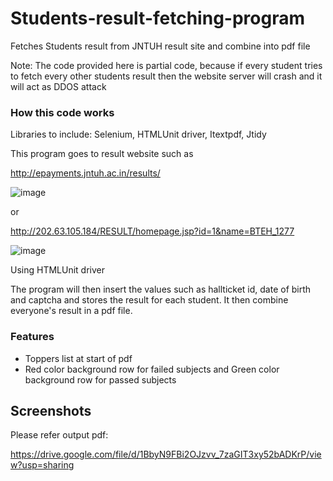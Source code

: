 # Students-result-fetching-program
Fetches Students result from JNTUH result site and combine into pdf file

Note: The code provided here is partial code, because if every student tries to fetch every other students result then the website server will crash and it will act as DDOS attack

### How this code works

Libraries to include: Selenium, HTMLUnit driver, Itextpdf, Jtidy

This program goes to result website such as 

http://epayments.jntuh.ac.in/results/

![image](https://github.com/fawazahmed0/Students-result-fetching-program/blob/master/images/-2018-jun-15-001.jpg)

or

http://202.63.105.184/RESULT/homepage.jsp?id=1&name=BTEH_1277

![image](https://github.com/fawazahmed0/Students-result-fetching-program/blob/master/images/-2018-jun-15-002.jpg)

Using HTMLUnit driver

The program will then insert the values such as hallticket id, date of birth and captcha and stores the result for each student.
It then combine everyone's result in a pdf file.

### Features
- Toppers list at start of pdf
- Red color background row for failed subjects and Green color background row for passed subjects


## Screenshots

Please refer output pdf:

https://drive.google.com/file/d/1BbyN9FBi2OJzvv_7zaGIT3xy52bADKrP/view?usp=sharing


